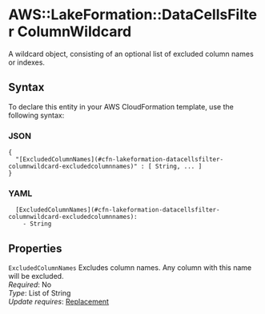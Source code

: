 # AWS::LakeFormation::DataCellsFilter ColumnWildcard<a name="aws-properties-lakeformation-datacellsfilter-columnwildcard"></a>

A wildcard object, consisting of an optional list of excluded column names or indexes\.

## Syntax<a name="aws-properties-lakeformation-datacellsfilter-columnwildcard-syntax"></a>

To declare this entity in your AWS CloudFormation template, use the following syntax:

### JSON<a name="aws-properties-lakeformation-datacellsfilter-columnwildcard-syntax.json"></a>

```
{
  "[ExcludedColumnNames](#cfn-lakeformation-datacellsfilter-columnwildcard-excludedcolumnnames)" : [ String, ... ]
}
```

### YAML<a name="aws-properties-lakeformation-datacellsfilter-columnwildcard-syntax.yaml"></a>

```
  [ExcludedColumnNames](#cfn-lakeformation-datacellsfilter-columnwildcard-excludedcolumnnames): 
    - String
```

## Properties<a name="aws-properties-lakeformation-datacellsfilter-columnwildcard-properties"></a>

`ExcludedColumnNames`  <a name="cfn-lakeformation-datacellsfilter-columnwildcard-excludedcolumnnames"></a>
Excludes column names\. Any column with this name will be excluded\.  
*Required*: No  
*Type*: List of String  
*Update requires*: [Replacement](https://docs.aws.amazon.com/AWSCloudFormation/latest/UserGuide/using-cfn-updating-stacks-update-behaviors.html#update-replacement)